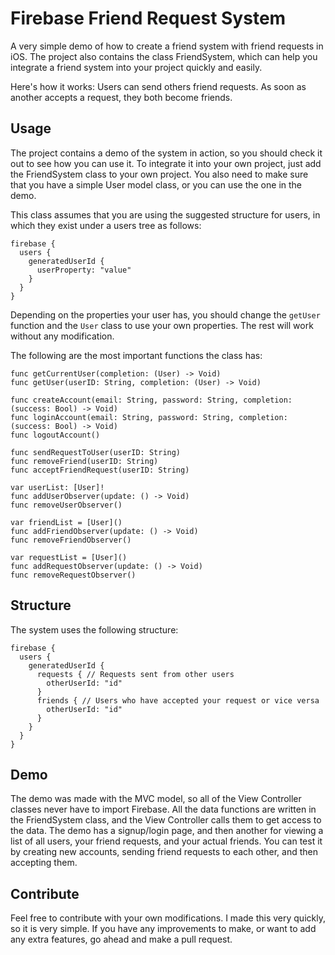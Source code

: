 # Firebase Friend Request System
A very simple demo of how to create a friend system with friend requests in iOS. The project also contains the class FriendSystem, which can help you integrate a friend system into your project quickly and easily.

Here's how it works: Users can send others friend requests. As soon as another accepts a request, they both become friends.

## Usage
The project contains a demo of the system in action, so you should check it out to see how you can use it. To integrate it into your own project, just add the FriendSystem class to your own project. You also need to make sure that you have a simple User model class, or you can use the one in the demo.

This class assumes that you are using the suggested structure for users, in which they exist under a users tree as follows:
```
firebase {
  users {
    generatedUserId {
      userProperty: "value"
    }
  }
}
```

Depending on the properties your user has, you should change the `getUser` function and the `User` class to use your own properties. The rest will work without any modification.

The following are the most important functions the class has:

```
func getCurrentUser(completion: (User) -> Void)
func getUser(userID: String, completion: (User) -> Void)

func createAccount(email: String, password: String, completion: (success: Bool) -> Void)
func loginAccount(email: String, password: String, completion: (success: Bool) -> Void)
func logoutAccount()

func sendRequestToUser(userID: String)
func removeFriend(userID: String)
func acceptFriendRequest(userID: String)

var userList: [User]!
func addUserObserver(update: () -> Void)
func removeUserObserver()

var friendList = [User]()
func addFriendObserver(update: () -> Void)
func removeFriendObserver()

var requestList = [User]()
func addRequestObserver(update: () -> Void)
func removeRequestObserver()
```

## Structure
The system uses the following structure:
```
firebase {
  users {
    generatedUserId {
      requests { // Requests sent from other users
        otherUserId: "id"
      }
      friends { // Users who have accepted your request or vice versa
        otherUserId: "id"
      }
    }
  }
}
```


## Demo
The demo was made with the MVC model, so all of the View Controller classes never have to import Firebase. All the data functions are written in the FriendSystem class, and the View Controller calls them to get access to the data. The demo has a signup/login page, and then another for viewing a list of all users, your friend requests, and your actual friends. You can test it by creating new accounts, sending friend requests to each other, and then accepting them.

## Contribute
Feel free to contribute with your own modifications. I made this very quickly, so it is very simple. If you have any improvements to make, or want to add any extra features, go ahead and make a pull request.

